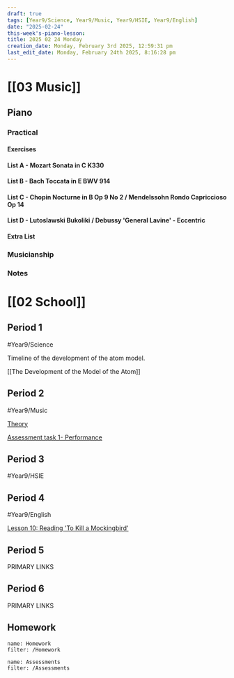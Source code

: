 ```yaml
---
draft: true
tags: [Year9/Science, Year9/Music, Year9/HSIE, Year9/English]
date: "2025-02-24"
this-week's-piano-lesson: 
title: 2025 02 24 Monday
creation_date: Monday, February 3rd 2025, 12:59:31 pm
last_edit_date: Monday, February 24th 2025, 8:16:28 pm
---
```


# [[03 Music]]

## Piano

### Practical

#### Exercises

#### List A - Mozart Sonata in C K330

#### List B - Bach Toccata in E BWV 914

#### List C - Chopin Nocturne in B Op 9 No 2 / Mendelssohn Rondo Capriccioso Op 14

#### List D - Lutoslawski Bukoliki / Debussy 'General Lavine' - Eccentric

#### Extra List

### Musicianship

### Notes

# [[02 School]]

## Period 1

#Year9/Science

Timeline of the development of the atom model.

[[The Development of the Model of the Atom]]

## Period 2

#Year9/Music

[Theory](https://classroom.google.com/c/NzM3MjczMjMzMjQ4/a/NzM4NDYyMzg3NDI2/details)

[Assessment task 1- Performance](https://classroom.google.com/c/NzM3MjczMjMzMjQ4/a/NzM3MzM2MTA4NDcy/details)

## Period 3

#Year9/HSIE

## Period 4

#Year9/English

[Lesson 10: Reading 'To Kill a Mockingbird'](https://classroom.google.com/c/NzQyMDEwNTQ1NDIx/m/NzU0NjM2ODUyOTA5/details)

## Period 5

PRIMARY LINKS

## Period 6

PRIMARY LINKS

## Homework

```todoist
name: Homework
filter: /Homework
```

```todoist
name: Assessments
filter: /Assessments
```
